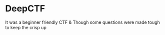 # DeepCTF
It was a beginner friendly CTF &amp; Though some questions were made tough to keep the crisp up

